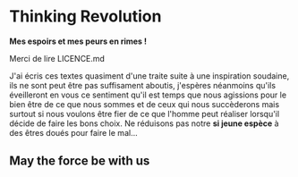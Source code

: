 # Thinking Revolution

**Mes espoirs et mes peurs en rimes !**

Merci de lire LICENCE.md

J'ai écris ces textes quasiment d'une traite suite à une inspiration soudaine, ils ne sont peut être pas suffisament aboutis, j'espères néanmoins qu'ils éveilleront en vous ce sentiment qu'il est temps que nous agissions pour le bien être de ce que nous sommes et de ceux qui nous succèderons mais surtout si nous voulons être fier de ce que 
l'homme peut réaliser lorsqu'il décide de faire les bons choix. Ne réduisons pas notre **si jeune espèce** à des êtres doués pour faire le mal...

## May the force be with us
